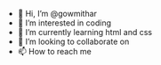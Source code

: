 - 👋 Hi, I’m @gowmithar
- 👀 I’m interested in coding 
- 🌱 I’m currently learning html and css
- 💞️ I’m looking to collaborate on 
- 📫 How to reach me 

<!---
gowmithar/gowmithar is a ✨ special ✨ repository because its `README.md` (this file) appears on your GitHub profile.
You can click the Preview link to take a look at your changes.
--->
